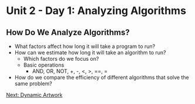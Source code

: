 # Unit 2 - Day 1: Analyzing Algorithms

## How Do We Analyze Algorithms?
  * What factors affect how long it will take a program to run?
  * How can we estimate how long it will take an algorithm to run?
    * Which factors do we focus on?
    * Basic operations
      * AND, OR, NOT, +, -, <, >, ==, =
  * How do we compare the efficiency of different algorithms that solve the same problem?

[Next: Dynamic Artwork](project.md)
